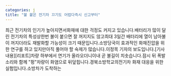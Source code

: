 ```yaml
---
categories: j
title: "불 붙은 전기차 끄기도 어렵다즉시 신고부터"
---
```

최근 전기차의 인기가 높아지면서화재에 대한 걱정도 커지고 있습니다.배터리가 많이 달린 전기차의 특성상한번 불이 붙으면 잘 꺼지지도 않고최대 3일간 배터리에 열이 남아불이 꺼지더라도 재발화할 가능성이 크기 때문입니다.소방당국이 효과적인 화재진압을 위한 연구를 하고 있지만아직 풀어야 할 숙제가 많습니다.이정목 기자의 보도입니다.[기사내용][리포트]차량 하부에서 연기가 올라오더니이내 곧 불길이 치솟습니다.잠시 뒤 폭발소리와 함께 "펑"차량이 화염으로 뒤덮힙니다.경북소방학교의전기차 화재 대응을 위한 실험입니다.소방차가 도착하는